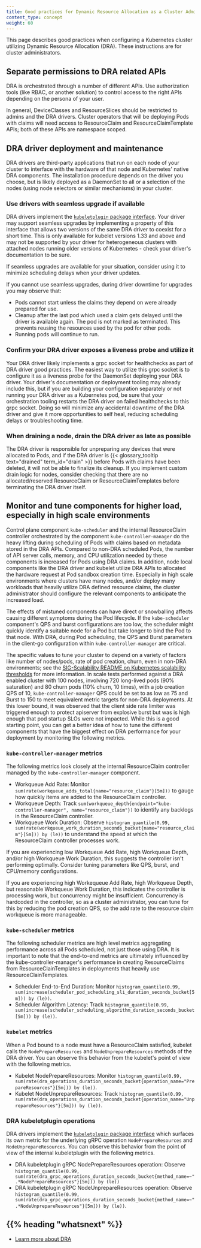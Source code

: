```yaml
---
title: Good practices for Dynamic Resource Allocation as a Cluster Admin
content_type: concept
weight: 60
---
```


<!-- overview -->
This page describes good practices when configuring a Kubernetes cluster
utilizing Dynamic Resource Allocation (DRA). These instructions are for cluster
administrators.

<!-- body -->
## Separate permissions to DRA related APIs

DRA is orchestrated through a number of different APIs. Use authorization tools
(like RBAC, or another solution) to control access to the right APIs depending
on the persona of your user.

In general, DeviceClasses and ResourceSlices should be restricted to admins and
the DRA drivers. Cluster operators that will be deploying Pods with claims will
need access to ResourceClaim and ResourceClaimTemplate APIs; both of these APIs
are namespace scoped.

## DRA driver deployment and maintenance

DRA drivers are third-party applications that run on each node of your cluster
to interface with the hardware of that node and Kubernetes' native DRA
components. The installation procedure depends on the driver you choose, but is
likely deployed as a DaemonSet to all or a selection of the nodes (using node
selectors or similar mechanisms) in your cluster.

### Use drivers with seamless upgrade if available

DRA drivers implement the [`kubeletplugin` package
interface](https://pkg.go.dev/k8s.io/dynamic-resource-allocation/kubeletplugin).
Your driver may support seamless upgrades by implementing a property of this
interface that allows two versions of the same DRA driver to coexist for a short
time. This is only available for kubelet versions 1.33 and above and may not be
supported by your driver for heterogeneous clusters with attached nodes running
older versions of Kubernetes - check your driver's documentation to be sure.

If seamless upgrades are available for your situation, consider using it to
minimize scheduling delays when your driver updates.

If you cannot use seamless upgrades, during driver downtime for upgrades you may
observe that:
* Pods cannot start unless the claims they depend on were already prepared for
  use.
* Cleanup after the last pod which used a claim gets delayed until the driver is
  available again. The pod is not marked as terminated. This prevents reusing
  the resources used by the pod for other pods.
* Running pods will continue to run.

### Confirm your DRA driver exposes a liveness probe and utilize it

Your DRA driver likely implements a grpc socket for healthchecks as part of DRA
driver good practices. The easiest way to utilize this grpc socket is to
configure it as a liveness probe for the DaemonSet deploying your DRA driver.
Your driver's documentation or deployment tooling may already include this, but
if you are building your configuration separately or not running your DRA driver
as a Kubernetes pod, be sure that your orchestration tooling restarts the DRA
driver on failed healthchecks to this grpc socket. Doing so will minimize any
accidental downtime of the DRA driver and give it more opportunities to self
heal, reducing scheduling delays or troubleshooting time.

### When draining a node, drain the DRA driver as late as possible

The DRA driver is responsible for unpreparing any devices that were allocated to
Pods, and if the DRA driver is {{< glossary_tooltip text="drained"
term_id="drain" >}} before Pods with claims have been deleted, it will not be
able to finalize its cleanup. If you implement custom drain logic for nodes,
consider checking that there are no allocated/reserved ResourceClaim or
ResourceClaimTemplates before terminating the DRA driver itself.


## Monitor and tune components for higher load, especially in high scale environments

Control plane component `kube-scheduler` and the internal ResourceClaim
controller orchestrated by the component `kube-controller-manager` do the heavy
lifting during scheduling of Pods with claims based on metadata stored in the
DRA APIs. Compared to non-DRA scheduled Pods, the number of API server calls,
memory, and CPU utilization needed by these components is increased for Pods
using DRA claims. In addition, node local components like the DRA driver and
kubelet utilize DRA APIs to allocated the hardware request at Pod sandbox
creation time. Especially in high scale environments where clusters have many
nodes, and/or deploy many workloads that heavily utilize DRA defined resource
claims, the cluster administrator should configure the relevant components to
anticipate the increased load. 

The effects of mistuned components can have direct or snowballing affects
causing different symptoms during the Pod lifecycle. If the `kube-scheduler`
component's QPS and burst configurations are too low, the scheduler might
quickly identify a suitable node for a Pod but take longer to bind the Pod to
that node. With DRA, during Pod scheduling, the QPS and Burst parameters in the
client-go configuration within `kube-controller-manager` are critical.

The specific values to tune your cluster to depend on a variety of factors like
number of nodes/pods, rate of pod creation, churn, even in non-DRA environments;
see the [SIG-Scalability README on Kubernetes scalability
 thresholds](https://github.com/kubernetes/community/blob/master/sig-scalability/configs-and-limits/thresholds.md)
for more information. In scale tests performed against a DRA enabled cluster
with 100 nodes, involving 720 long-lived pods (90% saturation) and 80 churn pods
(10% churn, 10 times), with a job creation QPS of 10, `kube-controller-manager`
QPS could be set to as low as 75 and Burst to 150 to meet equivalent metric
targets for non-DRA deployments. At this lower bound, it was observed that the
client side rate limiter was triggered enough to protect apiserver from
explosive burst but was is high enough that pod startup SLOs were not impacted.
While this is a good starting point, you can get a better idea of how to tune
the different components that have the biggest effect on DRA performance for
your deployment by monitoring the following metrics.

### `kube-controller-manager` metrics

The following metrics look closely at the internal ResourceClaim controller
managed by the `kube-controller-manager` component.

* Workqueue Add Rate: Monitor
  `sum(rate(workqueue_adds_total{name="resource_claim"}[5m]))` to gauge how
  quickly items are added to the ResourceClaim controller.
* Workqueue Depth: Track
  `sum(workqueue_depth{endpoint="kube-controller-manager",
  name="resource_claim"})` to identify any backlogs in the ResourceClaim
  controller.
* Workqueue Work Duration: Observe `histogram_quantile(0.99,
  sum(rate(workqueue_work_duration_seconds_bucket{name="resource_claim"}[5m]))
  by (le))` to understand the speed at which the ResourceClaim controller
  processes work.

If you are experiencing low Workqueue Add Rate, high Workqueue Depth, and/or
high Workqueue Work Duration, this suggests the controller isn't performing
optimally. Consider tuning parameters like QPS, burst, and CPU/memory
configurations.

If you are experiencing high Workequeue Add Rate, high Workqueue Depth, but
reasonable Workqueue Work Duration, this indicates the controller is processing
work, but concurrency might be insufficient. Concurrency is hardcoded in the
controller, so as a cluster administrator, you can tune for this by reducing the
pod creation QPS, so the add rate to the resource claim workqueue is more
manageable.

### `kube-scheduler` metrics

The following scheduler metrics are high level metrics aggregating performance
across all Pods scheduled, not just those using DRA. It is important to note
that the end-to-end metrics are ultimately influenced by the
kube-controller-manager's performance in creating ResourceClaims from
ResourceClainTemplates in deployments that heavily use ResourceClainTemplates.

* Scheduler End-to-End Duration: Monitor `histogram_quantile(0.99,
  sum(increase(scheduler_pod_scheduling_sli_duration_seconds_bucket[5m])) by
  (le))`.
* Scheduler Algorithm Latency: Track `histogram_quantile(0.99,
  sum(increase(scheduler_scheduling_algorithm_duration_seconds_bucket[5m])) by
  (le))`.

### `kubelet` metrics

When a Pod bound to a node must have a ResourceClaim satisfied, kubelet calls
the `NodePrepareResources` and `NodeUnprepareResources` methods of the DRA
driver. You can observe this behavior from the kubelet's point of view with the
following metrics.

* Kubelet NodePrepareResources: Monitor `histogram_quantile(0.99,
  sum(rate(dra_operations_duration_seconds_bucket{operation_name="PrepareResources"}[5m]))
  by (le))`.
* Kubelet NodeUnprepareResources: Track `histogram_quantile(0.99,
  sum(rate(dra_operations_duration_seconds_bucket{operation_name="UnprepareResources"}[5m]))
  by (le))`.

### DRA kubeletplugin operations

DRA drivers implement the [`kubeletplugin` package
interface](https://pkg.go.dev/k8s.io/dynamic-resource-allocation/kubeletplugin)
which surfaces its own metric for the underlying gRPC operation
`NodePrepareResources` and `NodeUnprepareResources`. You can observe this
behavior from the point of view of the internal kubeletplugin with the following
metrics.

* DRA kubeletplugin gRPC NodePrepareResources operation: Observe `histogram_quantile(0.99,
  sum(rate(dra_grpc_operations_duration_seconds_bucket{method_name=~".*NodePrepareResources"}[5m]))
  by (le))` 
* DRA kubeletplugin gRPC NodeUnprepareResources operation: Observe `histogram_quantile(0.99,
  sum(rate(dra_grpc_operations_duration_seconds_bucket{method_name=~".*NodeUnprepareResources"}[5m]))
  by (le))`.


## {{% heading "whatsnext" %}}

* [Learn more about DRA](/docs/concepts/scheduling-eviction/dynamic-resource-allocation)
